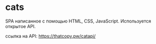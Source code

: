 # cats

SPA написанное с помощью HTML, CSS, JavaScript. Используется открытое API.

ссылка на API: https://thatcopy.pw/catapi/
